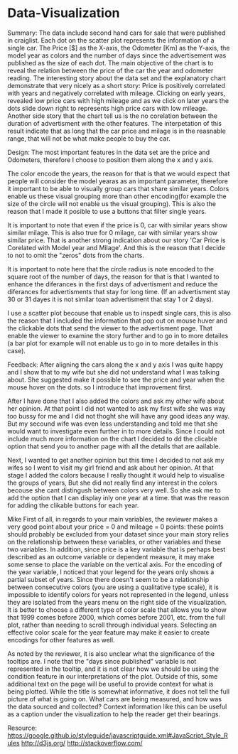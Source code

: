 # Data-Visualization
Summary:
The data include second hand cars for sale that were published in craiglist. Each dot on the scatter plot represents the information of a single car. The Price [$] as the X-axis, the Odometer [Km] as the Y-axis, the model year as colors and the number of days since the advertisement was published as the size of each dot. The main objective of the chart is to reveal the relation between the price of the car the year and odometer reading. The interesting story about the data set and the explanatory chart demonstrate that very nicely as a short story: Price is positively correlated with years and negatively correlated with mileage. Clicking on early years, revealed low price cars with high mileage and as we click on later years the dots slide down right to represents high price cars with low mileage. Another side story that the chart tell us is the no corelation between the duration of advertisment with the other features. The interpetation of this result indicate that as long that the car price and milage is in the reasnable range, that will not be what make people to buy the car. 

Design: 
The most important features in the data set are the price and Odometers, therefore I choose to position them along the x and y axis.

The color encode the years, the reason for that is that we would expect that people will consider the model yearas as an important parameter, therefore it important to be able to visually group cars that share similar years. Colors enable us these visual grouping more than other encoding(for example the size of the circle will not enable us the visual grouping). This is also the reason that I made it posible to use a buttons that filter single years.

It is important to note that even if the price is 0, car with similar years show similar milage. This is also true for 0 milage, car with similar years show similar price. That is another strong indication about our story 'Car Price is Corelated with Model year and Milage'. And this is the reason that I decide to not to omit the "zeros" dots from the charts.

It is important to note here that the circle radius is note encoded to the square root of the number of days, the reason for that is that I wanted to enhance the diferances in the first days of advertisment and reduce the diferances for advertisments that stay for long time. (If an advertisment stay 30 or 31 dayes it is not similar toan advertisment that stay 1 or 2 days).

I use a scatter plot becouse that enable us to inspedt single cars, this is also the reason that I included the information that pop out on mouse huver and the clickable dots that send the viewer to the advertisment page. That enable the viewer to examine the story further and to go in to more detailes (a bar plot for example will not enable us to go in to more detailes in this case).

Feedback: After aligning the cars along the x and y axis I was quite happy and I show that to my wife but she did not understand what I was talking about. She suggested make it possible to see the price and year when the mouse hover on the dots. so I introduce that improvement first.

After I have done that I also added  the colors and ask my other wife about her  opinion. At that point I did not wanted to ask my first wife she was way too bussy for me and I did not thoght she will have any good ideas any way. But my secound wife was even less understanding and told me that she would want to investigate even further in to more details. Since I could not include much more information on the chart I decided to dd the clicable option that send you to another page with all the details that are aailable. 

Next,  I wanted to get another opinion but this time I decided to not ask my wifes so I went to visit my girl friend and ask about her opinion. At that stage I added the colors because I really thought it would help to visualise the groups of years, But she did not really find any interest in the colors becouse she cant distingush between colors very well. So she ask me to add the option that I can display inly one year at a time. that was the reason for adding the clikable buttons  for each year. 

Mike 
First of all, in regards to your main variables, the reviewer makes a very good point about your price = 0 and mileage = 0 points: these points should probably be excluded from your dataset since your main story relies on the relationship between these variables, or other variables and these two variables. In addition, since price is a key variable that is perhaps best described as an outcome variable or dependent measure, it may make some sense to place the variable on the vertical axis. For the encoding of the year variable, I noticed that your legend for the years only shows a partial subset of years. Since there doesn't seem to be a relationship between consecutive colors (you are using a qualitative type scale), it is impossible to identify colors for years not represented in the legend, unless they are isolated from the years menu on the right side of the visualization. It is better to choose a different type of color scale that allows you to show that 1999 comes before 2000, which comes before 2001, etc. from the full plot, rather than needing to scroll through individual years. Selecting an effective color scale for the year feature may make it easier to create encodings for other features as well.

As noted by the reviewer, it is also unclear what the significance of the tooltips are. I note that the "days since published" variable is not represented in the tooltip, and it is not clear how we should be using the condition feature in our interpretations of the plot. Outside of this, some additional text on the page will be useful to provide context for what is being plotted. While the title is somewhat informative, it does not tell the full picture of what is going on. What cars are being measured, and how was the data sourced and collected? Context information like this can be useful as a caption under the visualization to help the reader get their bearings.

Resource: 
https://google.github.io/styleguide/javascriptguide.xml#JavaScript_Style_Rules
http://d3js.org/
http://stackoverflow.com/



